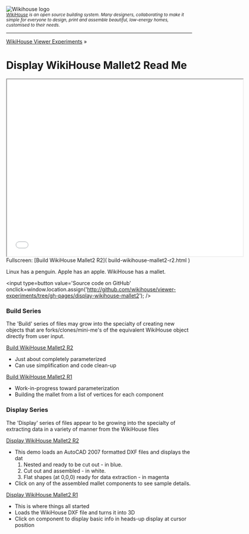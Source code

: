 ![Wikihouse logo]( http://avatars3.githubusercontent.com/u/4091108?v=3&s=100 )  
_<small>[WikiHouse]( http://www.wikihouse.cc/ ) is an open source building system. Many designers, collaborating to make it simple for everyone to design, print and assemble beautiful, low-energy homes, customised to their needs.</small>_
***
[WikiHouse Viewer Experiments]( ../index.html ) &raquo;

Display WikiHouse Mallet2 Read Me
===

<span style=display:none; >[View as web page]( http://wikihouse.github.io/viewer-experiments/display-wikihouse-mallet2/ "view the files as apps." ) </span>  

<iframe src=build-wikihouse-mallet2-r2.html width=640 height=480></iframe>
Fullscreen: [Build WikiHouse Mallet2 R2]( build-wikihouse-mallet2-r2.html )

Linux has a penguin. Apple has an apple. WikiHouse has a mallet.

<input type=button value='Source code on GitHub' onclick=window.location.assign('http://github.com/wikihouse/viewer-experiments/tree/gh-pages/display-wikihouse-mallet2'); />


### Build Series
The 'Build' series of files may grow into the specialty of creating new objects that are forks/clones/mini-me's 
of the equivalent WikiHouse object directly from user input.


[Build WikiHouse Mallet2 R2]( http://wikihouse.github.io/viewer-experiments/display-wikihouse-mallet2/build-wikihouse-mallet2-r2.html )  

* Just about completely parameterized
* Can use simplification and code clean-up

[Build WikiHouse Mallet2 R1]( http://wikihouse.github.io/viewer-experiments/display-wikihouse-mallet2/build-wikihouse-mallet2-r1.html )  

* Work-in-progress toward parameterization 
* Building the mallet from a list of vertices for each component

### Display Series
The 'Display' series of files appear to be growing into the specialty of extracting data in a variety of manner from the WikiHouse files

[Display WikiHouse Mallet2 R2]( http://wikihouse.github.io/viewer-experiments/display-wikihouse-mallet2/display-wikihouse-mallet2-r2.html )
  
* This demo loads an AutoCAD 2007 formatted DXF files and displays the dat
	1. Nested and ready to be cut out - in blue. 
	2. Cut out and assembled - in white. 
	3. Flat shapes (at 0,0,0) ready for data extraction - in magenta
* Click on any of the assembled mallet components to see sample details. 


[Display WikiHouse Mallet2 R1]( http://wikihouse.github.io/viewer-experiments/display-wikihouse-mallet2/display-wikihouse-mallet1-r1.html )
* This is where things all started 
* Loads the WikiHouse DXF file and turns it into 3D
* Click on component to display basic info in heads-up display at cursor position  

